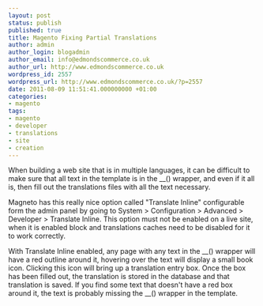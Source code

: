 ```yaml
---
layout: post
status: publish
published: true
title: Magento Fixing Partial Translations
author: admin
author_login: blogadmin
author_email: info@edmondscommerce.co.uk
author_url: http://www.edmondscommerce.co.uk
wordpress_id: 2557
wordpress_url: http://www.edmondscommerce.co.uk/?p=2557
date: 2011-08-09 11:51:41.000000000 +01:00
categories:
- magento
tags:
- magento
- developer
- translations
- site
- creation
---
```

When building a web site that is in multiple languages, it can be difficult to make sure that all text in the template is in the __() wrapper, and even if it all is, then fill out the translations files with all the text necessary.

Magneto has this really nice option called "Translate Inline" configurable form the admin panel by going to System > Configuration > Advanced > Developer > Translate Inline. This option must not be enabled on a live site, when it is enabled block and translations caches need to be disabled for it to work correctly.

With Translate Inline enabled, any page with any text in the __() wrapper will have a red outline around it, hovering over the text will display a small book icon. Clicking this icon will bring up a translation entry box. Once the box has been filled out, the translation is stored in the database and that translation is saved. If you find some text that doesn't have a red box around it, the text is probably missing the __() wrapper in the template.
